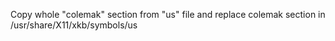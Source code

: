 Copy whole "colemak" section from "us" file and replace colemak section in /usr/share/X11/xkb/symbols/us
